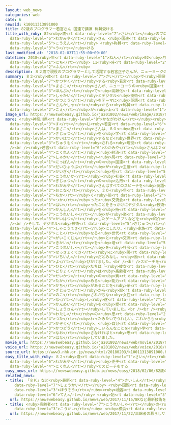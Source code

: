 ```yaml
---
layout: web_news
categories: web
cate: 6
newsid: k10011313891000
title: 82歳のプログラマー若宮さん 国連で講演 称賛受ける
title_with_ruby: 82<ruby>歳<rt data-ruby-level="7">さい</rt></ruby>のプログラマー<ruby>若宮<rt
  data-ruby-level="6">わかみや</rt></ruby>さん <ruby>国連<rt data-ruby-level="4">こくれん</rt></ruby>で<ruby>講演<rt
  data-ruby-level="5">こうえん</rt></ruby> <ruby>称賛<rt data-ruby-level="7">しょうさん</rt></ruby><ruby>受<rt
  data-ruby-level="3">う</rt></ruby>ける
last_modified_at: '2018-02-03T11:55:00+09:00'
datetime: 2018<ruby>年<rt data-ruby-level="1">ねん</rt></ruby>02<ruby>月<rt data-ruby-level="1">がつ</rt></ruby>03<ruby>日<rt
  data-ruby-level="1">にち</rt></ruby> 11<ruby>時<rt data-ruby-level="2">じ</rt></ruby>55<ruby>分<rt
  data-ruby-level="2">ふん</rt></ruby>
description: ８２歳で現役のプログラマーとして活躍する若宮正子さんが、ニューヨークの国連本部で高齢化社会とデジタル技術の活用をテーマに英語でスピーチし、参加者から称賛の声が上がりました。
summary: ８２<ruby>歳<rt data-ruby-level="7">さい</rt></ruby>で<ruby>現役<rt data-ruby-level="7">げんえき</rt></ruby>のプログラマーとして<ruby>活躍<rt
  data-ruby-level="7">かつやく</rt></ruby>する<ruby>若宮<rt data-ruby-level="6">わかみや</rt></ruby><ruby>正子<rt
  data-ruby-level="1">まさこ</rt></ruby>さんが、ニューヨークの<ruby>国連<rt data-ruby-level="4">こくれん</rt></ruby><ruby>本部<rt
  data-ruby-level="3">ほんぶ</rt></ruby>で<ruby>高齢化<rt data-ruby-level="7">こうれいか</rt></ruby><ruby>社会<rt
  data-ruby-level="2">しゃかい</rt></ruby>とデジタル<ruby>技術<rt data-ruby-level="5">ぎじゅつ</rt></ruby>の<ruby>活用<rt
  data-ruby-level="2">かつよう</rt></ruby>をテーマに<ruby>英語<rt data-ruby-level="4">えいご</rt></ruby>でスピーチし、<ruby>参加者<rt
  data-ruby-level="4">さんかしゃ</rt></ruby>から<ruby>称賛<rt data-ruby-level="7">しょうさん</rt></ruby>の<ruby>声<rt
  data-ruby-level="2">こえ</rt></ruby>が<ruby>上<rt data-ruby-level="1">あ</rt></ruby>がりました。
image_url: https://newswebeasy.github.io/ja201802/news/web/image/2018/02/03/K10011313891_1802031138_1802031155_01_02.jpg
more: <ruby>神奈川県<rt data-ruby-level="8">かながわけん</rt></ruby><ruby>藤沢市<rt data-ruby-level="7">ふじさわし</rt></ruby>に<ruby>住<rt
  data-ruby-level="3">す</rt></ruby>む<ruby>若宮<rt data-ruby-level="6">わかみや</rt></ruby><ruby>正子<rt
  data-ruby-level="1">まさこ</rt></ruby>さんは、８０<ruby>歳<rt data-ruby-level="7">さい</rt></ruby>をこえてからプログラミングの<ruby>技術<rt
  data-ruby-level="5">ぎじゅつ</rt></ruby>を<ruby>学<rt data-ruby-level="1">まな</rt></ruby>び、スマートフォンのゲームアプリを<ruby>開発<rt
  data-ruby-level="3">かいはつ</rt></ruby>するなど<ruby>世界<rt data-ruby-level="3">せかい</rt></ruby>で<ruby>注目<rt
  data-ruby-level="3">ちゅうもく</rt></ruby>される<ruby>現役<rt data-ruby-level="7">げんえき</rt></ruby>プログラマーです。<br
  /><br /><ruby>若宮<rt data-ruby-level="6">わかみや</rt></ruby>さんは２<ruby>日<rt data-ruby-level="1">にち</rt></ruby>、<ruby>国連<rt
  data-ruby-level="4">こくれん</rt></ruby><ruby>経済<rt data-ruby-level="6">けいざい</rt></ruby>、<ruby>社会<rt
  data-ruby-level="2">しゃかい</rt></ruby><ruby>局<rt data-ruby-level="3">きょく</rt></ruby>と<ruby>日本<rt
  data-ruby-level="1">にっぽん</rt></ruby>の<ruby>国連<rt data-ruby-level="4">こくれん</rt></ruby><ruby>代表部<rt
  data-ruby-level="3">だいひょうぶ</rt></ruby>が<ruby>主催<rt data-ruby-level="7">しゅさい</rt></ruby>する<ruby>会議<rt
  data-ruby-level="4">かいぎ</rt></ruby>に<ruby>招<rt data-ruby-level="5">まね</rt></ruby>かれ、<ruby>高齢化<rt
  data-ruby-level="7">こうれいか</rt></ruby><ruby>社会<rt data-ruby-level="2">しゃかい</rt></ruby>とデジタル<ruby>技術<rt
  data-ruby-level="5">ぎじゅつ</rt></ruby>の<ruby>活用<rt data-ruby-level="2">かつよう</rt></ruby>をテーマにスピーチしました。<ruby>若宮<rt
  data-ruby-level="6">わかみや</rt></ruby>さんはすべてのスピーチを<ruby>英語<rt data-ruby-level="4">えいご</rt></ruby>で<ruby>行<rt
  data-ruby-level="2">おこな</rt></ruby>い、２０<ruby>年<rt data-ruby-level="1">ねん</rt></ruby><ruby>近<rt
  data-ruby-level="2">ちか</rt></ruby>く<ruby>前<rt data-ruby-level="2">まえ</rt></ruby>にインターネットを<ruby>使<rt
  data-ruby-level="3">つか</rt></ruby>った<ruby>交流会<rt data-ruby-level="3">こうりゅうかい</rt></ruby>に<ruby>入<rt
  data-ruby-level="1">はい</rt></ruby>ったことをきっかけにデジタル<ruby>技術<rt data-ruby-level="5">ぎじゅつ</rt></ruby>に<ruby>関心<rt
  data-ruby-level="4">かんしん</rt></ruby>を<ruby>持<rt data-ruby-level="3">も</rt></ruby>ったことや<ruby>高齢者<rt
  data-ruby-level="7">こうれいしゃ</rt></ruby>が<ruby>楽<rt data-ruby-level="2">たの</rt></ruby>しめるように<ruby>開発<rt
  data-ruby-level="3">かいはつ</rt></ruby>したゲームアプリなどを<ruby>紹介<rt data-ruby-level="7">しょうかい</rt></ruby>しました。<br
  /><br />そして、デジタル<ruby>技術<rt data-ruby-level="5">ぎじゅつ</rt></ruby>が、<ruby>高齢者<rt data-ruby-level="7">こうれいしゃ</rt></ruby>をより<ruby>社交的<rt
  data-ruby-level="4">しゃこうてき</rt></ruby>にしたり、<ruby>家族<rt data-ruby-level="3">かぞく</rt></ruby>や<ruby>異<rt
  data-ruby-level="6">こと</rt></ruby>なる<ruby>世代<rt data-ruby-level="3">せだい</rt></ruby>、さらに<ruby>外国人<rt
  data-ruby-level="2">がいこくじん</rt></ruby>と<ruby>交流<rt data-ruby-level="3">こうりゅう</rt></ruby>する<ruby>機会<rt
  data-ruby-level="4">きかい</rt></ruby>を<ruby>増<rt data-ruby-level="5">ふ</rt></ruby>やしたりするとして「<ruby>高齢者<rt
  data-ruby-level="7">こうれいしゃ</rt></ruby>を<ruby>社会<rt data-ruby-level="2">しゃかい</rt></ruby>に<ruby>積極的<rt
  data-ruby-level="4">せっきょくてき</rt></ruby>に<ruby>関<rt data-ruby-level="8">かか</rt></ruby>わる<ruby>一員<rt
  data-ruby-level="3">いちいん</rt></ruby>だとみなし、<ruby>励<rt data-ruby-level="7">はげ</rt></ruby>ましてください」と<ruby>呼<rt
  data-ruby-level="6">よ</rt></ruby>びかけました。<br /><br />スピーチを<ruby>聞<rt data-ruby-level="2">き</rt></ruby>いた<ruby>人<rt
  data-ruby-level="1">ひと</rt></ruby>たちは「<ruby>彼女<rt data-ruby-level="7">かのじょ</rt></ruby>の<ruby>努力<rt
  data-ruby-level="4">どりょく</rt></ruby>は<ruby>高齢者<rt data-ruby-level="7">こうれいしゃ</rt></ruby>には<ruby>生活<rt
  data-ruby-level="2">せいかつ</rt></ruby>の<ruby>質<rt data-ruby-level="5">しつ</rt></ruby>を<ruby>高<rt
  data-ruby-level="2">たか</rt></ruby>める<ruby>能力<rt data-ruby-level="5">のうりょく</rt></ruby>と<ruby>価値<rt
  data-ruby-level="6">かち</rt></ruby>があることを<ruby>示<rt data-ruby-level="5">しめ</rt></ruby>した」とか、「<ruby>技術<rt
  data-ruby-level="5">ぎじゅつ</rt></ruby>から<ruby>取<rt data-ruby-level="4">と</rt></ruby>り<ruby>残<rt
  data-ruby-level="4">のこ</rt></ruby>されがちな<ruby>女性<rt data-ruby-level="5">じょせい</rt></ruby>が<ruby>成<rt
  data-ruby-level="7">な</rt></ruby>し<ruby>遂<rt data-ruby-level="7">と</rt></ruby>げたということに<ruby>感銘<rt
  data-ruby-level="7">かんめい</rt></ruby>を<ruby>受<rt data-ruby-level="3">う</rt></ruby>けた」などと<ruby>称賛<rt
  data-ruby-level="7">しょうさん</rt></ruby>していました。<br /><br /><ruby>若宮<rt data-ruby-level="6">わかみや</rt></ruby>さんは「<ruby>私<rt
  data-ruby-level="8">わたし</rt></ruby>の<ruby>思<rt data-ruby-level="2">おも</rt></ruby>っていたことが<ruby>伝<rt
  data-ruby-level="4">つた</rt></ruby>わったみたいでうれしい。これからも<ruby>社会<rt data-ruby-level="2">しゃかい</rt></ruby>や<ruby>家族<rt
  data-ruby-level="3">かぞく</rt></ruby>、<ruby>自分<rt data-ruby-level="2">じぶん</rt></ruby>のために<ruby>活動<rt
  data-ruby-level="3">かつどう</rt></ruby>しいろんなことを<ruby>学<rt data-ruby-level="2">まな</rt></ruby>び<ruby>直<rt
  data-ruby-level="2">なお</rt></ruby>さなければと<ruby>思<rt data-ruby-level="2">おも</rt></ruby>う」と<ruby>話<rt
  data-ruby-level="2">はな</rt></ruby>していました。
movie_url: https://newswebeasy.github.io/ja201802/news/web/movie/2018/02/03/k10011313891_201802031919_201802031930.mp4
voice_url: https://newswebeasy.github.io/ja201802/news/web/voice/2018/02/03/k10011313891_201802031919_201802031930.mp3
source_url: https://www3.nhk.or.jp/news/html/20180203/k10011313891000.html
easy_title_with_ruby: ８２<ruby>歳<rt data-ruby-level="7">さい</rt></ruby>のプログラマー <ruby>若宮<rt
  data-ruby-level="6">わかみや</rt></ruby><ruby>正子<rt data-ruby-level="1">まさこ</rt></ruby>さんが<ruby>国連<rt
  data-ruby-level="4">こくれん</rt></ruby>でスピーチをする
easy_news_url: https://newswebeasy.github.io/news/easy/2018/02/06/82歳のプログラマー-若宮正子さんが国連でスピーチをする
related_news:
- title: 「８Ｋ」など<ruby>最新<rt data-ruby-level="4">さいしん</rt></ruby><ruby>技術<rt data-ruby-level="5">ぎじゅつ</rt></ruby>を<ruby>紹介<rt
    data-ruby-level="7">しょうかい</rt></ruby> <ruby>国際<rt data-ruby-level="5">こくさい</rt></ruby><ruby>放送<rt
    data-ruby-level="3">ほうそう</rt></ruby><ruby>機器<rt data-ruby-level="4">きき</rt></ruby><ruby>展<rt
    data-ruby-level="6">てん</rt></ruby> <ruby>始<rt data-ruby-level="3">はじ</rt></ruby>まる
  url: https://newswebeasy.github.io/news/web/2017/11/15/8Kなど最新技術を紹介-国際放送機器展-始まる
- title: <ruby>高齢者<rt data-ruby-level="7">こうれいしゃ</rt></ruby>の<ruby>暮<rt data-ruby-level="6">く</rt></ruby>らしサポートするＡＩマンション<ruby>公開<rt
    data-ruby-level="3">こうかい</rt></ruby> <ruby>横浜<rt data-ruby-level="7">よこはま</rt></ruby>
  url: https://newswebeasy.github.io/news/web/2017/11/22/高齢者の暮らしサポートするAIマンション公開-横浜
...
```

